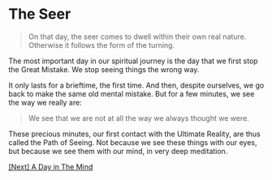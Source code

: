 # The Seer

> On that day, the seer comes to dwell within their own real nature. Otherwise it follows the form of the turning.

The most important day in our spiritual journey is the day that we first stop the Great Mistake. We stop seeing things the wrong way.

It only lasts for a brieftime, the first time. And then, despite ourselves, we go back to make the same old mental mistake. But for a few minutes, we see the way we really are:

> We see that we are not at all the way we always thought we were.

These precious minutes, our first contact with the Ultimate Reality, are thus called the Path of Seeing. Not because we see these things with our eyes, but because we see them with our mind, in very deep meditation.

[\[Next\] A Day in The Mind](/content/05-a-day-in-the-mind.md)